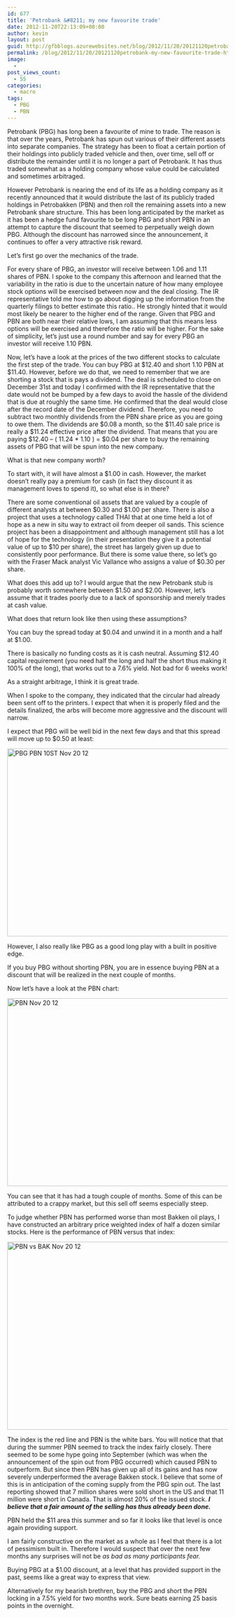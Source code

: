```yaml
---
id: 677
title: 'Petrobank &#8211; my new favourite trade'
date: 2012-11-20T22:13:09+00:00
author: kevin
layout: post
guid: http://gfbblogs.azurewebsites.net/blog/2012/11/20/20121120petrobank-my-new-favourite-trade-html/
permalink: /blog/2012/11/20/20121120petrobank-my-new-favourite-trade-html/
image:
  - 
post_views_count:
  - 55
categories:
  - macro
tags:
  - PBG
  - PBN
---
```

<div>
  <p>
    Petrobank (PBG) has long been a favourite of mine to trade. The reason is that over the years, Petrobank has spun out various of their different assets into separate companies. The strategy has been to float a certain portion of their holdings into publicly traded vehicle and then, over time, sell off or distribute the remainder until it is no longer a part of Petrobank. It has thus traded somewhat as a holding company whose value could be calculated and sometimes arbitraged.
  </p>
  
  <p>
    However Petrobank is nearing the end of its life as a holding company as it recently announced that it would distribute the last of its publicly traded holdings in Petrobakken (PBN) and then roll the remaining assets into a new Petrobank share structure. This has been long anticipated by the market as it has been a hedge fund favourite to be long PBG and short PBN in an attempt to capture the discount that seemed to perpetually weigh down PBG. Although the discount has narrowed since the announcement, it continues to offer a very attractive risk reward.
  </p>
  
  <p>
    Let&#8217;s first go over the mechanics of the trade.
  </p>
  
  <p>
    For every share of PBG, an investor will receive between 1.06 and 1.11 shares of PBN. I spoke to the company this afternoon and learned that the variability in the ratio is due to the uncertain nature of how many employee stock options will be exercised between now and the deal closing. The IR representative told me how to go about digging up the information from the quarterly filings to better estimate this ratio.. He strongly hinted that it would most likely be nearer to the higher end of the range. Given that PBG and PBN are both near their relative lows, I am assuming that this means less options will be exercised and therefore the ratio will be higher. For the sake of simplicity, let&#8217;s just use a round number and say for every PBG an investor will receive 1.10 PBN.
  </p>
  
  <p>
    Now, let&#8217;s have a look at the prices of the two different stocks to calculate the first step of the trade. You can buy PBG at $12.40 and short 1.10 PBN at $11.40. However, before we do that, we need to remember that we are shorting a stock that is pays a dividend. The deal is scheduled to close on December 31st and today I confirmed with the IR representative that the date would not be bumped by a few days to avoid the hassle of the dividend that is due at roughly the same time. He confirmed that the deal would close after the record date of the December dividend. Therefore, you need to subtract two monthly dividends from the PBN share price as you are going to owe them. The dividends are $0.08 a month, so the $11.40 sale price is really a $11.24 effective price after the dividend. That means that you are paying $12.40 &#8211; ( 11.24 * 1.10 ) = $0.04 per share to buy the remaining assets of PBG that will be spun into the new company.
  </p>
  
  <p>
    What is that new company worth?
  </p>
  
  <p>
    To start with, it will have almost a $1.00 in cash. However, the market doesn&#8217;t really pay a premium for cash (in fact they discount it as management loves to spend it), so what else is in there?
  </p>
  
  <p>
    There are some conventional oil assets that are valued by a couple of different analysts at between $0.30 and $1.00 per share. There is also a project that uses a technology called THAI that at one time held a lot of hope as a new in situ way to extract oil from deeper oil sands. This science project has been a disappointment and although management still has a lot of hope for the technology (in their presentation they give it a potential value of up to $10 per share), the street has largely given up due to consistently poor performance. But there is some value there, so let&#8217;s go with the Fraser Mack analyst Vic Vallance who assigns a value of $0.30 per share.
  </p>
  
  <p>
    What does this add up to? I would argue that the new Petrobank stub is probably worth somewhere between $1.50 and $2.00. However, let&#8217;s assume that it trades poorly due to a lack of sponsorship and merely trades at cash value.
  </p>
  
  <p>
    What does that return look like then using these assumptions?
  </p>
  
  <p>
    You can buy the spread today at $0.04 and unwind it in a month and a half at $1.00.
  </p>
  
  <p>
    There is basically no funding costs as it is cash neutral. Assuming $12.40 capital requirement (you need half the long and half the short thus making it 100% of the long), that works out to a 7.6% yield. Not bad for 6 weeks work!
  </p>
  
  <p>
    As a straight arbitrage, I think it is great trade.
  </p>
  
  <p>
    When I spoke to the company, they indicated that the circular had already been sent off to the printers. I expect that when it is properly filed and the details finalized, the arbs will become more aggressive and the discount will narrow.
  </p>
  
  <p>
    I expect that PBG will be well bid in the next few days and that this spread will move up to $0.50 at least:
  </p>
  
  <p>
    <img class="aligncenter" title="PBG PBN 10ST Nov 20 12.gif" alt="PBG PBN 10ST Nov 20 12" src="/static/500f3df9e4b006cb9ec150a3/50c60ecbe4b026203261b4d3/50c60ed1e4b026203261c1ba/1353449584297/PBG%20PBN%2010ST%20Nov%2020%2012.gif/1000w" width="600" height="429" border="0" />
  </p>
  
  <p>
    However, I also really like PBG as a good long play with a built in positive edge.
  </p>
  
  <p>
    If you buy PBG without shorting PBN, you are in essence buying PBN at a discount that will be realized in the next couple of months.
  </p>
  
  <p>
    Now let&#8217;s have a look at the PBN chart:
  </p>
  
  <p>
    <img class="aligncenter" title="PBN Nov 20 12.gif" alt="PBN Nov 20 12" src="/static/500f3df9e4b006cb9ec150a3/50c60ecbe4b026203261b4d3/50c60ed1e4b026203261c1bb/1353449586057/PBN%20Nov%2020%2012.gif/1000w" width="600" height="429" border="0" />
  </p>
  
  <p>
    You can see that it has had a tough couple of months. Some of this can be attributed to a crappy market, but this sell off seems especially steep.
  </p>
  
  <p>
    To judge whether PBN has performed worse than most Bakken oil plays, I have constructed an arbitrary price weighted index of half a dozen similar stocks. Here is the performance of PBN versus that index:
  </p>
  
  <p>
    <img class="aligncenter" title="PBN vs BAK Nov 20 12.gif" alt="PBN vs BAK Nov 20 12" src="/static/500f3df9e4b006cb9ec150a3/50c60ecbe4b026203261b4d3/50c60ed1e4b026203261c1bc/1353449587557/PBN%20vs%20BAK%20Nov%2020%2012.gif/1000w" width="600" height="429" border="0" />
  </p>
  
  <p>
    The index is the red line and PBN is the white bars. You will notice that that during the summer PBN seemed to track the index fairly closely. There seemed to be some hype going into September (which was when the announcement of the spin out from PBG occurred) which caused PBN to outperform. But since then PBN has given up all of its gains and has now severely underperformed the average Bakken stock. I believe that some of this is in anticipation of the coming supply from the PBG spin out. The last reporting showed that 7 million shares were sold short in the US and that 11 million were short in Canada. That is almost 20% of the issued stock. <em><strong>I believe that a fair amount of the selling has thus already been done.</strong></em>
  </p>
  
  <p>
    PBN held the $11 area this summer and so far it looks like that level is once again providing support.
  </p>
  
  <p>
    I am fairly constructive on the market as a whole as I feel that there is a lot of pessimism built in. Therefore I would suspect that over the next few months any surprises will not be <em>as bad as many participants fear.</em>
  </p>
  
  <p>
    Buying PBG at a $1.00 discount, at a level that has provided support in the past, seems like a great way to express that view.
  </p>
  
  <p>
    Alternatively for my bearish brethren, buy the PBG and short the PBN locking in a 7.5% yield for two months work. Sure beats earning 25 basis points in the overnight.
  </p>
</div>
